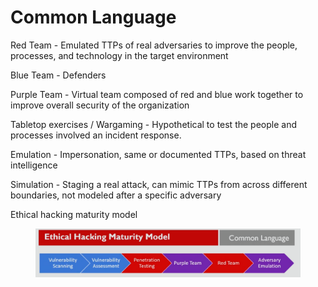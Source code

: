 # Common Language

Red Team - Emulated TTPs of real adversaries to improve the people, processes, and technology in the target environment

Blue Team - Defenders

Purple Team - Virtual team composed of red and blue work together to improve overall security of the organization

Tabletop exercises / Wargaming - Hypothetical to test the people and processes involved an incident response.

Emulation - Impersonation, same or documented TTPs, based on threat intelligence

Simulation - Staging a real attack, can mimic TTPs from across different boundaries, not modeled after a specific adversary

Ethical hacking maturity model

<figure><img src="../../.gitbook/assets/image (5).png" alt=""><figcaption></figcaption></figure>

